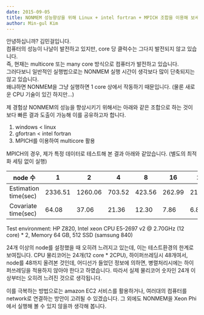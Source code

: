 ```yaml
---
date: 2015-09-05
title: NONMEM 성능향상을 위해 Linux + intel fortran + MPICH 조합을 이용해 보세요.
author: Min-gul Kim
---
```

  
안녕하십니까? 김민걸입니다.  
컴퓨터의 성능이 나날이 발전하고 있지만, core 당 클럭수는 그다지 발전되지 않고 있습니다.  
즉, 현재는 multicore 또는 many core 방식으로 컴퓨터가 발전하고 있습니다.   
그러다보니 일반적인 실행법으로는 NONMEM 실행 시간이 생각보다 많이 단축되지는 않고 있습니다.  
왜냐하면 NONMEM을 그냥 실행하면 1 core 상에서 작동하기 때문입니다. (물론 새로운 CPU 기술이 있긴 하지만...)   

제 경험상 NONMEM의 성능을 향상시키기 위해서는 아래와 같은 조합으로 하는 것이 보다 빠른 결과 도출이 가능해 이를 공유하고자 합니다. 

1. windows < linux 
2. gfortran < intel fortran 
3. MPICH를 이용하여 multicore 활용 

MPICH의 경우, 제가 특정 데이터로 테스트해 본 결과 아래와 같았습니다. (별도의 최적화 세팅 없이 실행) 

node 수|1|2|4|8|16|24|32|48|
---|---|---|---|---|---|---|---|---|
Estimation time(sec)|2336.51|1260.06|703.52|423.56|262.99|219.80|235.18|295.22|
Covariate time(sec)|64.08|37.06|21.36|12.30|7.86|6.80|7.95|8.63|

Test environment: HP Z820, Intel xeon CPU E5-2697 v2 @ 2.70GHz (12 core) * 2, Memory 64 GB, 512 SSD (samsung 840) 

24개 이상의 node를 설정했을 때 오히려 느려지고 있는데, 이는 테스트환경의 한계로 보여집니다. 
CPU 물리코어는 24개(12 core * 2CPU), 하이퍼쓰레딩시 48개여서, node를 48까지 올려본 것인데, 
어디선가 들었던 정보에 의하면, 병렬처리시에는 하이퍼쓰레딩을 적용하지 않아야 한다고 하였습니다. 
따라서 실제 물리코어 숫자인 24개 이상부터는 오히려 느려진 것으로 생각됩니다. 

이를 극복하는 방법으로는 amazon EC2 서비스를 활용하거나, 여러대의 컴퓨터를 network로 연결하는 방안이 고려될 수 있겠습니다. 
그 외에도 NONMEM을 Xeon Phi에서 실행해 볼 수 있지 않을까 생각해 봅니다.

